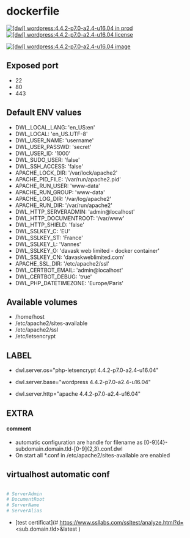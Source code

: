# dockerfile

[![[dwl] wordpress:4.4.2-p7.0-a2.4-u16.04 in prod][badge-shields]](https://hub.docker.com/r/davask/d-wordpress/)
[![[dwl] wordpress:4.4.2-p7.0-a2.4-u16.04 license][badge-license]](https://app.fossa.io/projects/git%2Bhttps%3A%2F%2Fgithub.com%2Fdavask%2Fd-wordpress?ref=badge_shield)

[![[dwl] wordpress:4.4.2-p7.0-a2.4-u16.04 image][badge-docker]](https://hub.docker.com/r/davask/d-wordpress/)

[badge-docker]: https://dockeri.co/image/davask/d-wordpress "[dwl] wordpress:4.4.2-p7.0-a2.4-u16.04 image"
[badge-shields]: https://img.shields.io/badge/davask%2Fd--wordpress-env_prod-brightgreen.svg?style=flat "[dwl] wordpress:4.4.2-p7.0-a2.4-u16.04 in prod"
[badge-license]: https://img.shields.io/badge/davask%2Fd--wordpress-license_MIT-brightgreen.svg?style=flat "[dwl] wordpress:4.4.2-p7.0-a2.4-u16.04 license"

## Exposed port

- 22
- 80
- 443
## Default ENV values

- DWL_LOCAL_LANG: 'en_US:en'
- DWL_LOCAL: 'en_US.UTF-8'
- DWL_USER_NAME: 'username'
- DWL_USER_PASSWD: 'secret'
- DWL_USER_ID: '1000'
- DWL_SUDO_USER: 'false'
- DWL_SSH_ACCESS: 'false'
- APACHE_LOCK_DIR: '/var/lock/apache2'
- APACHE_PID_FILE: '/var/run/apache2.pid'
- APACHE_RUN_USER: 'www-data'
- APACHE_RUN_GROUP: 'www-data'
- APACHE_LOG_DIR: '/var/log/apache2'
- APACHE_RUN_DIR: '/var/run/apache2'
- DWL_HTTP_SERVERADMIN: 'admin@localhost'
- DWL_HTTP_DOCUMENTROOT: '/var/www'
- DWL_HTTP_SHIELD: 'false'
- DWL_SSLKEY_C: 'EU'
- DWL_SSLKEY_ST: 'France'
- DWL_SSLKEY_L: 'Vannes'
- DWL_SSLKEY_O: 'davask web limited - docker container'
- DWL_SSLKEY_CN: 'davaskweblimited.com'
- APACHE_SSL_DIR: '/etc/apache2/ssl'
- DWL_CERTBOT_EMAIL: 'admin@localhost'
- DWL_CERTBOT_DEBUG: 'true'
- DWL_PHP_DATETIMEZONE: 'Europe/Paris'
## Available volumes

- /home/host
- /etc/apache2/sites-available
- /etc/apache2/ssl
- /etc/letsencrypt
## LABEL

- dwl.server.os="php-letsencrypt 4.4.2-p7.0-a2.4-u16.04"

- dwl.server.base="wordpress 4.4.2-p7.0-a2.4-u16.04"

- dwl.server.http="apache 4.4.2-p7.0-a2.4-u16.04"

## EXTRA

#### comment

- automatic configuration are handle for filename as [0-9]{4}\-subdomain\.domain\.tld\-[0-9]{2,3}\.conf\.dwl
- On start all *.conf in /etc/apache2/sites-available are enabled

## virtualhost automatic conf

```bash

# ServerAdmin
# DocumentRoot
# ServerName
# ServerAlias

```


- [test certificat](# https://www.ssllabs.com/ssltest/analyze.html?d=<sub.domain.tld>&latest
)
